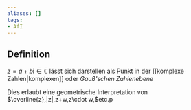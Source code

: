 ```yaml
---
aliases: []
tags:
- AfI
---
```

## Definition
$z=a+b\textbf{i}\in\mathbb{C}$ lässt sich darstellen als Punkt in der [[komplexe Zahlen|komplexen]] oder *Gauß'schen Zahlenebene*

Dies erlaubt eine geometrische Interpretation von $\overline{z},|z|,z+w,z\cdot w,$etc.p